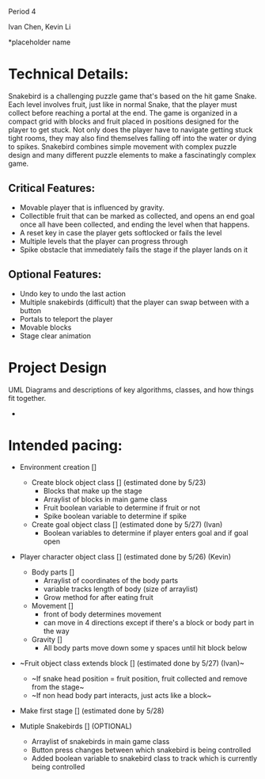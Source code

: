 Period 4

Ivan Chen, Kevin Li

*placeholder name

# Technical Details:

Snakebird is a challenging puzzle game that's based on the hit game Snake. Each level involves fruit, just like in normal Snake, that the player must collect before reaching a portal at the end. The game is organized in a compact grid with blocks and fruit placed in positions designed for the player to get stuck. Not only does the player have to navigate getting stuck tight rooms, they may also find themselves falling off into the water or dying to spikes. Snakebird combines simple movement with complex puzzle design and many different puzzle elements to make a fascinatingly complex game.

## Critical Features:
- Movable player that is influenced by gravity.
- Collectible fruit that can be marked as collected, and opens an end goal once all have been collected, and ending the level when that happens.
- A reset key in case the player gets softlocked or fails the level
- Multiple levels that the player can progress through
- Spike obstacle that immediately fails the stage if the player lands on it

## Optional Features:
- Undo key to undo the last action
- Multiple snakebirds (difficult) that the player can swap between with a button
- Portals to teleport the player
- Movable blocks
- Stage clear animation

# Project Design

UML Diagrams and descriptions of key algorithms, classes, and how things fit together.








+

# Intended pacing:

* Environment creation []
  * Create block object class [] (estimated done by 5/23)
    * Blocks that make up the stage
    * Arraylist of blocks in main game class
    * Fruit boolean variable to determine if fruit or not
    * Spike boolean variable to determine if spike
  * Create goal object class [] (estimated done by 5/27) (Ivan)
    * Boolean variables to determine if player enters goal and if goal open

* Player character object class [] (estimated done by 5/26) (Kevin)
  * Body parts []
    * Arraylist of coordinates of the body parts
    * variable tracks length of body (size of arraylist)
    * Grow method for after eating fruit
  * Movement []
    * front of body determines movement
    * can move in 4 directions except if there's a block or body part in the way
  * Gravity []
    * All body parts move down some y spaces until hit block below

* ~Fruit object class extends block [] (estimated done by 5/27) (Ivan)~
  * ~If snake head position = fruit position, fruit collected and remove from the stage~
  * ~If non head body part interacts, just acts like a block~

* Make first stage [] (estimated done by 5/28)

* Mutiple Snakebirds [] (OPTIONAL)
  * Arraylist of snakebirds in main game class
  * Button press changes between which snakebird is being controlled
  * Added boolean variable to snakebird class to track which is currently being controlled
